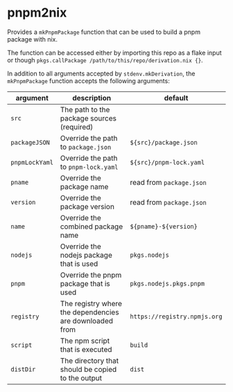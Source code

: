 # pnpm2nix

Provides a `mkPnpmPackage` function that can be used to build a pnpm package with nix.

The function can be accessed either by importing this repo as a flake input or though `pkgs.callPackage /path/to/this/repo/derivation.nix {}`.

In addition to all arguments accepted by `stdenv.mkDerivation`, the `mkPnpmPackage` function accepts the following arguments:

| argument       | description                                             | default                      |
| -------------- | ------------------------------------------------------- | ---------------------------- |
| `src`          | The path to the package sources (required)              |                              |
| `packageJSON`  | Override the path to `package.json`                     | `${src}/package.json`        |
| `pnpmLockYaml` | Override the path to `pnpm-lock.yaml`                   | `${src}/pnpm-lock.yaml`      |
| `pname`        | Override the package name                               | read from `package.json`     |
| `version`      | Override the package version                            | read from `package.json`     |
| `name`         | Override the combined package name                      | `${pname}-${version}`        |
| `nodejs`       | Override the nodejs package that is used                | `pkgs.nodejs`                |
| `pnpm`         | Override the pnpm package that is used                  | `pkgs.nodejs.pkgs.pnpm`      |
| `registry`     | The registry where the dependencies are downloaded from | `https://registry.npmjs.org` |
| `script`       | The npm script that is executed                         | `build`                      |
| `distDir`      | The directory that should be copied to the output       | `dist`                       |
